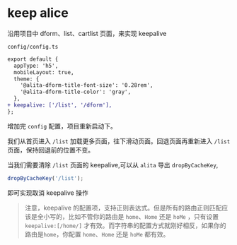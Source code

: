 # keep alice 

沿用项目中 dform、list、cartlist 页面，来实现 keepalive

`config/config.ts`

```diff
export default {
  appType: 'h5',
  mobileLayout: true,
  theme: {
    '@alita-dform-title-font-size': '0.28rem',
    '@alita-dform-title-color': 'gray',
  },
+ keepalive: ['/list', '/dform'],
};
```

增加完 `config` 配置，项目重新启动下。

我们从首页进入 `/list` 加载更多页面，往下滑动页面。回退页面再重新进入 `/list` 页面，保持回退前的位置不变。

当我们需要清除 `/list` 页面的 keepalive,可以从 `alita` 导出 `dropByCacheKey`,

```js
dropByCacheKey('/list');
```

即可实现取消 keepalive 操作

> 注意，keepalive 的配置项，支持正则表达式。但是所有的路由正则匹配应该是全小写的，比如不管你的路由是 `home`、`Home` 还是 `hoMe` ，只有设置 `keepalive:[/home/]` 才有效。而字符串的配置方式就刚好相反，如果你的路由是`home`，你配置 `home`、`Home` 还是 `hoMe` 都有效。

